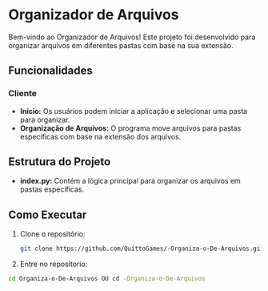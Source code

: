 # Organizador de Arquivos

Bem-vindo ao Organizador de Arquivos! Este projeto foi desenvolvido para organizar arquivos em diferentes pastas com base na sua extensão.

## Funcionalidades

### Cliente

- **Início:** Os usuários podem iniciar a aplicação e selecionar uma pasta para organizar.
- **Organização de Arquivos:** O programa move arquivos para pastas específicas com base na extensão dos arquivos.

## Estrutura do Projeto

- **index.py:** Contém a lógica principal para organizar os arquivos em pastas específicas.

## Como Executar

1. Clone o repositório:
   ```sh
   git clone https://github.com/QuittoGames/-Organiza-o-De-Arquivos.git
2. Entre no repositorio:
  ```sh
  cd Organiza-o-De-Arquivos OU cd -Organiza-o-De-Arquivos

